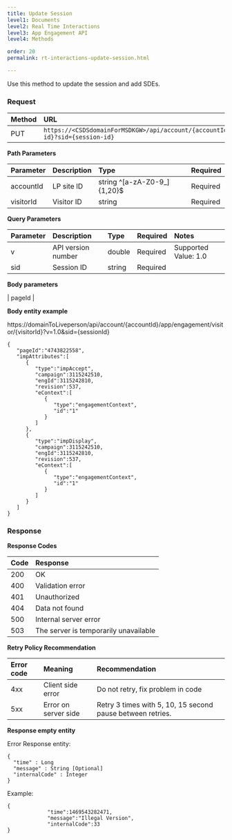 ```yaml
---
title: Update Session
level1: Documents
level2: Real Time Interactions
level3: App Engagement API
level4: Methods

order: 20
permalink: rt-interactions-update-session.html

---
```


Use this method to update the session and add SDEs.

### Request

| Method | URL |
| :--- | :--- |
| PUT |`https://<CSDSdomainForMSDKGW>/api/account/{accountId}/app/engagement/visitors/{visitor-id}?sid={session-id}` |

**Path Parameters**

| Parameter | Description | Type | Required |
| :--- | :--- | :--- | :--- |
| accountId | LP site ID | string ^[a-zA-Z0-9_]{1,20}$ | Required |
| visitorId | Visitor ID | string | Required |

**Query Parameters**

| Parameter | Description | Type | Required | Notes |
| :--- | :--- | :--- | :--- | :--- |
| v | API version number | double | Required | Supported Value: 1.0  |
| sid | Session ID | string | Required | |

**Body parameters**

| pageId | 

**Body entity example**

https://domainToLiveperson/api/account/{accountId}/app/engagement/visitor/{visitorId}?v=1.0&sid={sessionId}

    {  
       "pageId":"4743822558",
       "impAttributes":[  
          {  
             "type":"impAccept",
             "campaign":3115242510,
             "engId":3115242810,
             "revision":537,
             "eContext":[  
                {  
                   "type":"engagementContext",
                   "id":"1"
                }
             ]
          },
          {  
             "type":"impDisplay",
             "campaign":3115242510,
             "engId":3115242810,
             "revision":537,
             "eContext":[  
                {  
                   "type":"engagementContext",
                   "id":"1"
                }
             ]
          }
       ]
    }

### Response

**Response Codes**

| Code | Response | 
| :--- | :--- |
| 200 | OK |
| 400 | Validation error |
| 401 | Unauthorized |
| 404 | Data not found |
| 500 | Internal server error |
| 503 | The server is temporarily unavailable |

**Retry Policy Recommendation**

| Error code | Meaning | Recommendation |
| :--- | :--- | :--- |
| 4xx | Client side error | Do not retry, fix problem in code |
| 5xx | Error on server side | Retry 3 times with 5, 10, 15 second pause between retries. |

**Response empty entity**

Error Response entity:

    {
      "time" : Long
      "message" : String [Optional]
      "internalCode" : Integer
    }
    
    
Example:
  
    {
                 "time":1469543282471,
                 "message":"Illegal Version",
                 "internalCode":33
    }


